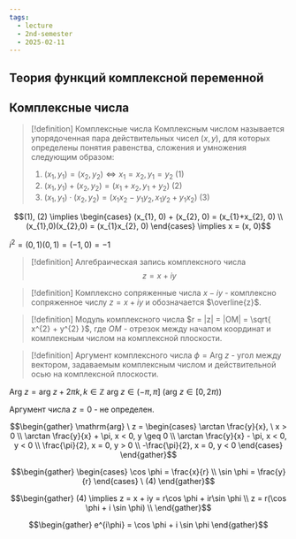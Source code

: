 ```yaml
---
tags:
  - lecture
  - 2nd-semester
  - 2025-02-11
---
```


## Теория функций комплексной переменной

## Комплексные числа

> [!definition] Комплексные числа
> Комплексным числом называется упорядоченная пара действительных чисел $(x, y)$, для которых определены понятия равенства, сложения и умножения следующим образом:
> 1. $(x_{1}, y_{1}) = (x_{2}, y_{2}) \iff x_{1} = x_{2}, y_{1} = y_{2} \ (1)$ 
> 2. $(x_{1}, y_{1}) + (x_{2}, y_{2}) = (x_{1}+ x_{2}, y_{1}+y_{2}) \ (2)$
> 3. $(x_{1}, y_{1})\cdot (x_{2}, y_{2}) = (x_{1}x_{2} - y_{1}y_{2}, x_{1}y_{2} + y_{1}x_{2}) \ (3)$

$$(1), (2) \implies \begin{cases}
(x_{1}, 0) + (x_{2}, 0) = (x_{1}+x_{2}, 0) \\
(x_{1},0)(x_{2},0) = (x_{1}x_{2}, 0)
\end{cases} \implies x = (x, 0)$$

$i^{2} = (0,1)(0,1) = (-1, 0) = -1$

> [!definition] Алгебраическая запись комплексного числа
> $$z = x + iy$$

> [!definition] Комплексно сопряженные числа
> $x-iy$ - комплексно сопряженное числу $z = x + iy$ и обозначается $\overline{z}$.

> [!definition] Модуль комплексного числа
> $r = |z| = |OM| = \sqrt{ x^{2} + y^{2} }$, где $OM$ - отрезок между началом координат и комплексным числом на комплексной плоскости.

> [!definition] Аргумент комплексного числа
> $\phi = \mathrm{Arg} \ z$ - угол между вектором, задаваемым комплексным числом и действительной осью на комплексной плоскости.

$\mathrm{Arg} \ z = \mathrm{arg} \ z +2\pi k, k \in \mathbb{Z}$
$\mathrm{arg} \ z \in (-\pi, \pi] \ (\mathrm{arg} \ z \in [0, 2\pi))$

Аргумент числа $z = 0$ - не определен.

$$\begin{gather}
\mathrm{arg} \ z = \begin{cases}
\arctan \frac{y}{x}, \ x > 0 \\
\arctan \frac{y}{x} + \pi, x < 0, y \geq 0 \\
\arctan \frac{y}{x} - \pi, x < 0, y < 0 \\
\frac{\pi}{2}, x = 0, y > 0 \\
-\frac{\pi}{2}, x = 0, y < 0
\end{cases}
\end{gather}$$

$$\begin{gather}
\begin{cases}
\cos \phi = \frac{x}{r} \\
\sin \phi = \frac{y}{r}
\end{cases} \ (4)
\end{gather}$$

$$\begin{gather}
(4) \implies z = x + iy = r\cos \phi + ir\sin \phi  \\
z = r(\cos \phi + i \sin \phi) \\
\end{gather}$$

$$\begin{gather}
e^{i\phi} = \cos \phi + i \sin \phi
\end{gather}$$